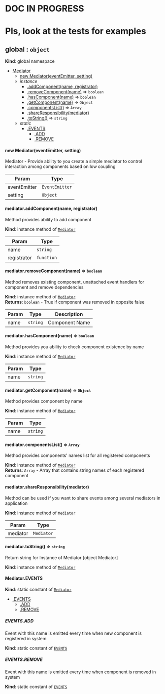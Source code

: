 # DOC IN PROGRESS
# Pls, look at the tests for examples

<a name="global"></a>
## global : <code>object</code>
**Kind**: global namespace  

* [Mediator](#global.Mediator)
  * [new Mediator(eventEmitter, setting)](#new_global.Mediator_new)
  * _instance_
    * [.addComponent(name, registrator)](#global.Mediator+addComponent)
    * [.removeComponent(name)](#global.Mediator+removeComponent) ⇒ <code>boolean</code>
    * [.hasComponent(name)](#global.Mediator+hasComponent) ⇒ <code>boolean</code>
    * [.getComponent(name)](#global.Mediator+getComponent) ⇒ <code>Object</code>
    * [.componentsList()](#global.Mediator+componentsList) ⇒ <code>Array</code>
    * [.shareResponsibility(mediator)](#global.Mediator+shareResponsibility)
    * [.toString()](#global.Mediator+toString) ⇒ <code>string</code>
  * _static_
    * [.EVENTS](#global.Mediator.EVENTS)
      * [.ADD](#global.Mediator.EVENTS.ADD)
      * [.REMOVE](#global.Mediator.EVENTS.REMOVE)

<a name="new_global.Mediator_new"></a>
#### new Mediator(eventEmitter, setting)
Mediator - Provide ability to you create a simple mediator to control interaction among components based on low coupling


| Param | Type |
| --- | --- |
| eventEmitter | <code>EventEmitter</code> | 
| setting | <code>Object</code> | 

<a name="global.Mediator+addComponent"></a>
#### mediator.addComponent(name, registrator)
Method provides ability to add component

**Kind**: instance method of <code>[Mediator](#global.Mediator)</code>  

| Param | Type |
| --- | --- |
| name | <code>string</code> | 
| registrator | <code>function</code> | 

<a name="global.Mediator+removeComponent"></a>
#### mediator.removeComponent(name) ⇒ <code>boolean</code>
Method removes existing component, unattached event handlers for component and remove dependencies

**Kind**: instance method of <code>[Mediator](#global.Mediator)</code>  
**Returns**: <code>boolean</code> - True if component was removed in opposite false  

| Param | Type | Description |
| --- | --- | --- |
| name | <code>string</code> | Component Name |

<a name="global.Mediator+hasComponent"></a>
#### mediator.hasComponent(name) ⇒ <code>boolean</code>
Method provides you ability to check component existence by name

**Kind**: instance method of <code>[Mediator](#global.Mediator)</code>  

| Param | Type |
| --- | --- |
| name | <code>string</code> | 

<a name="global.Mediator+getComponent"></a>
#### mediator.getComponent(name) ⇒ <code>Object</code>
Method provides component by name

**Kind**: instance method of <code>[Mediator](#global.Mediator)</code>  

| Param | Type |
| --- | --- |
| name | <code>string</code> | 

<a name="global.Mediator+componentsList"></a>
#### mediator.componentsList() ⇒ <code>Array</code>
Method provides components' names list for all registered components

**Kind**: instance method of <code>[Mediator](#global.Mediator)</code>  
**Returns**: <code>Array</code> - Array that contains string names of each registered component  
<a name="global.Mediator+shareResponsibility"></a>
#### mediator.shareResponsibility(mediator)
Method can be used if you want to share events among several mediators in application

**Kind**: instance method of <code>[Mediator](#global.Mediator)</code>  

| Param | Type |
| --- | --- |
| mediator | <code>Mediator</code> | 

<a name="global.Mediator+toString"></a>
#### mediator.toString() ⇒ <code>string</code>
Return string for Instance of Mediator [object Mediator]

**Kind**: instance method of <code>[Mediator](#global.Mediator)</code>  
<a name="global.Mediator.EVENTS"></a>
#### Mediator.EVENTS
**Kind**: static constant of <code>[Mediator](#global.Mediator)</code>  

  * [.EVENTS](#global.Mediator.EVENTS)
    * [.ADD](#global.Mediator.EVENTS.ADD)
    * [.REMOVE](#global.Mediator.EVENTS.REMOVE)

<a name="global.Mediator.EVENTS.ADD"></a>
##### EVENTS.ADD
Event with this name is emitted every time when new component is registered in system

**Kind**: static constant of <code>[EVENTS](#global.Mediator.EVENTS)</code>  
<a name="global.Mediator.EVENTS.REMOVE"></a>
##### EVENTS.REMOVE
Event with this name is emitted every time when component is removed in system

**Kind**: static constant of <code>[EVENTS](#global.Mediator.EVENTS)</code>  
